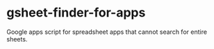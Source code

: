 # gsheet-finder-for-apps
Google apps script for spreadsheet apps that cannot search for entire sheets.
